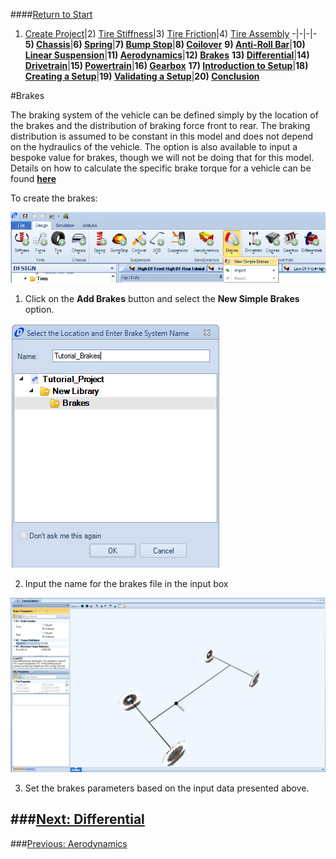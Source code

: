 ####[Return to Start](1_Tutorial_1.md)

1) [Create Project](2_Create_Project.md)|2) [Tire Stiffness](3_Tire_Stiffness.md)|3) [Tire Friction](4_Tire_Friction.md)|4) [Tire Assembly](5_TireAssy.md)
-|-|-|-
__5) [Chassis](6_Chassis.md)__|__6) [Spring](7_Spring.md)__|__7) [Bump Stop](8_BumpStop.md)__|__8) [Coilover](9_Coilover.md)__
__9) [Anti-Roll Bar](10_ARB.md)__|__10) [Linear Suspension](11_LinearSus.md)__|__11) [Aerodynamics](12_Aero.md)__|__12) [Brakes](13_Brakes.md)__
__13) [Differential](14_Diff.md)__|__14) [Drivetrain](15_DT.md)__|__15) [Powertrain](16_Powertrain.md)__|__16) [Gearbox](17_Gearbox.md)__
__17) [Introduction to Setup](18_Setupintro.md)__|__18) [Creating a Setup](19_Setup.md)__|__19) [Validating a Setup](20_ValidateSetup.md)__|__20) [Conclusion](21_Conclusion.md)__

#Brakes

The braking system of the vehicle can be defined simply by the location of the brakes and the distribution of braking force front to rear.  The braking distribution is assumed to be constant in this model and does not depend on the hydraulics of the vehicle.  The option is also available to input a bespoke value for brakes, though we will not be doing that for this model.  Details on how to calculate the specific brake torque for a vehicle can be found __[here](https://optimumdynamicshelp.readthedocs.io/en/latest/#2_Detailed_Guide/B_Understanding_Vehicle_Design/#simple-brakes)__

To create the brakes:

![New Brakes](../img/new_brakes.png)

1) Click on the __Add Brakes__ button and select the __New Simple Brakes__ option.

![Brake Name](../img/brake_name.png)

2) Input the name for the brakes file in the input box

![Brake Param](../img/brakes_param.png)

3) Set the brakes parameters based on the input data presented above.

###[Next: Differential](14_Diff.md)
--------------------------------------------------------
###[Previous: Aerodynamics](12_Aero.md)